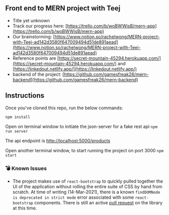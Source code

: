 ## Front end to MERN project with Teej

* Title yet unknown
* Track our progress here: [https://trello.com/b/woBWWisB/mern-app](https://trello.com/b/woBWWisB/mern-app)
* Our brainstorming: [https://www.notion.so/rachelwong/MERN-project-with-Teej-ad142d3580f647009494d51de891aead](https://www.notion.so/rachelwong/MERN-project-with-Teej-ad142d3580f647009494d51de891aead)
* Reference points are [https://secret-mountain-45294.herokuapp.com/](https://secret-mountain-45294.herokuapp.com/) and [https://linkedout.netlify.app/](https://linkedout.netlify.app/)
* backend of the project: [https://github.com/gamesfreak26/mern-backend](https://github.com/gamesfreak26/mern-backend)

## Instructions

Once you've cloned this repo, run the below commands:

`npm install`

Open on terminal window to initiate the json-server for a fake rest api
`npm run server`

The api endpoint is [http://localhost:5000/products](http://localhost:5000/products)

Open another terminal window, to start running the project on port 3000
`npm start`

### :bomb: Known Issues

* The project makes use of `react-bootstrap` to quickly pulled together the UI of the application without rolling the entire suite of CSS by hand from scratch. At time of writing (14-Mar-2021), there is a known `findDOMNode is deprecated in strict mode` error associated with some `react-bootstrap` components. There is still an active [pull request](https://github.com/react-bootstrap/react-bootstrap/issues/5075) on the library at this time.